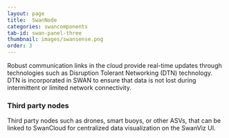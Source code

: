 ```yaml
---
layout: page
title:  SwanNode
categories: swancomponents
tab-id: swan-panel-three
thumbnail: images/swansense.png
order: 3
---
```


<div class='swan-flex-col'>
  <p>Robust communication links in the cloud provide real-time updates through technologies such as Disruption Tolerant Networking (DTN) technology. DTN is incorporated in SWAN to ensure that data is not lost during intermittent or limited network connectivity.</p>
  <div class='section-sub-heading'>
    <i class='fa fa-cogs'></i>
    <h3>Third party nodes</h3>
  </div>
  <p> Third party nodes such as drones, smart buoys, or other ASVs, that can be linked to SwanCloud for centralized data visualization on the SwanViz UI.</p>  
</div>